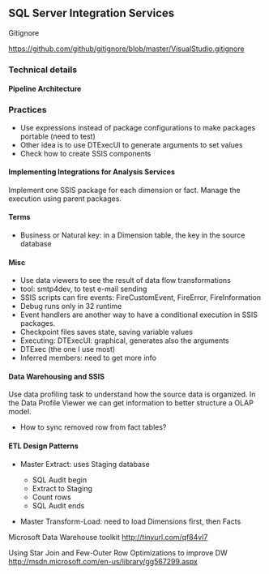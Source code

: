 ## SQL Server Integration Services



Gitignore

https://github.com/github/gitignore/blob/master/VisualStudio.gitignore




### Technical details

#### Pipeline Architecture



### Practices
- Use expressions instead of package configurations to make packages portable (need to test)
- Other idea is to use DTExecUI to generate arguments to set values
- Check how to create SSIS components


#### Implementing Integrations for Analysis Services

Implement one SSIS package for each dimension or fact. Manage the execution using parent packages.


#### Terms
- Business or Natural key: in a Dimension table, the key in the source database


#### Misc
- Use data viewers to see the result of data flow transformations
- tool: smtp4dev, to test e-mail sending
- SSIS scripts can fire events: FireCustomEvent, FireError, FireInformation
- Debug runs only in 32 runtime
- Event handlers are another way to have a conditional execution in SSIS packages.
- Checkpoint files saves state, saving variable values
- Executing: DTExecUI: graphical, generates also the arguments
- DTExec (the one I use most)
- Inferred members: need to get more info



#### Data Warehousing and SSIS
Use data profiling task to understand how the source data is organized. In the Data Profile Viewer we can get information to better structure a OLAP model.

- How to sync removed row from fact tables?

#### ETL Design Patterns
- Master Extract: uses Staging database
	- SQL Audit begin
	- Extract to Staging
	- Count rows
	- SQL Audit ends

- Master Transform-Load: need to load Dimensions first, then Facts

Microsoft Data Warehouse toolkit
http://tinyurl.com/qf84vl7


Using Star Join and Few-Outer Row Optimizations to improve DW http://msdn.microsoft.com/en-us/library/gg567299.aspx



